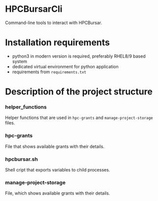 # HPCBursarCli

Command-line tools to interact with HPCBursar.

# Installation requirements

* python3 in modern version is required, preferably RHEL8/9 based system
* dedicated virtual environment for python application
* requirements from `requirements.txt`

# Description of the project structure

### helper_functions

Helper functions that are used in `hpc-grants` and `manage-project-storage` files.

### hpc-grants

File that shows available grants with their details.

### hpcbursar.sh

Shell cript that exports variables to child processes.

### manage-project-storage

File, which shows available grants with their details.